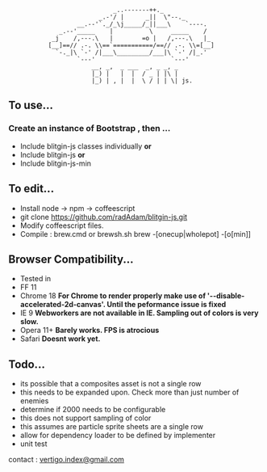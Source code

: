 
                                 _..-------++._
                             _.-'/ |      _||  \"--._
                       __.--'`._/_\j_____/_||___\    `----.
                  _.--'_____    |          \     _____    /
                _j    /,---.\   |        =o |   /,---.\   |_
               [__]==// .-. \\==`===========/==// .-. \\=[__]
                 `-._|\ `-' /|___\_________/___|\ `-' /|_.'  
                       `---'                     `---'
					       __, _,  _ ___  _, _ _, _ 
						   |_) |   |  |  / _ | |\ | 
						   |_) | , |  |  \ / | | \| js.

## To use...
### Create an instance of Bootstrap , then ...
- Include blitgin-js classes individually
**or**
- Include blitgin-js
**or**
- Include blitgin-js-min

## To edit...
- Install node -> npm -> coffeescript
- git clone https://github.com/radAdam/blitgin-js.git
- Modify coffeescript files.
- Compile : brew.cmd or brewsh.sh brew -[onecup|wholepot] -[o[min]]

## Browser Compatibility...
- Tested in 
 - FF 11
 - Chrome 18 **For Chrome to render properly make use of '--disable-accelerated-2d-canvas'. Until the peformance issue is fixed**
 - IE 9 **Webworkers are not available in IE. Sampling out of colors is very slow.**
 - Opera 11+ **Barely works. FPS is atrocious**
 - Safari **Doesnt work yet.**

## Todo...
- its possible that a composites asset is not a single row 
- this needs to be expanded upon. Check more than just number of enemies
- determine if 2000 needs to be configurable
- this does not support sampling of color
- this assumes are particle sprite sheets are a single row 
- allow for dependency loader to be defined by implementer
- unit test

contact : vertigo.index@gmail.com